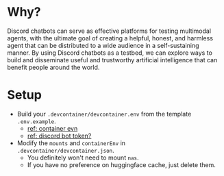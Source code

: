 # Why?
Discord chatbots can serve as effective platforms for testing multimodal agents, with the ultimate goal of creating a helpful, honest, and harmless agent that can be distributed to a wide audience in a self-sustaining manner. By using Discord chatbots as a testbed, we can explore ways to build and disseminate useful and trustworthy artificial intelligence that can benefit people around the world.

# Setup
- Build your `.devcontainer/devcontainer.env` from the template `.env.example`. 
  - [ref: container evn](https://code.visualstudio.com/remote/advancedcontainers/environment-variables#_option-2-use-an-env-file)
  - [ref: discord bot token?](https://github.com/openai/gpt-discord-bot#setup)
- Modify the `mounts` and `containerEnv` in `.devcontainer/devcontainer.json`. 
  - You definitely won't need to mount `nas`. 
  - If you have no preference on huggingface cache, just delete them. 